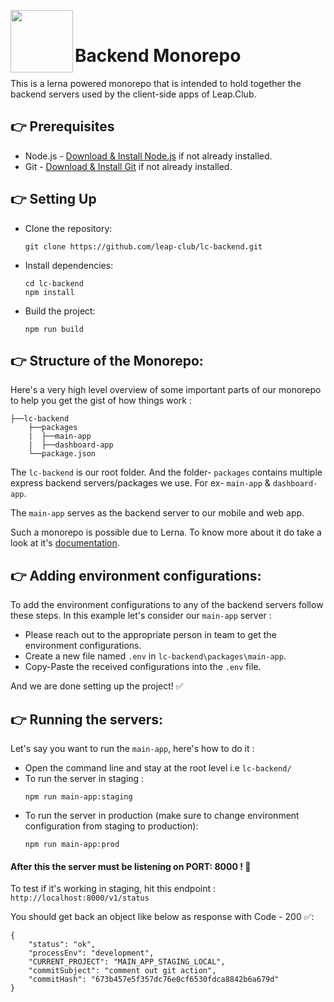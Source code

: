 <img src="https://leap.club/assets/images/common/hero/leap-club-logo.jpeg"  width="100px" height="100px" align="left"/><br/>
 
# Backend Monorepo

This is a lerna powered monorepo that is intended to hold together the backend servers used by the client-side apps of Leap.Club.

## 👉 Prerequisites

- Node.js - [Download & Install Node.js](https://nodejs.org/en/download/) if not already installed.
- Git - [Download & Install Git](https://git-scm.com/downloads) if not already installed.

## 👉 Setting Up

- Clone the repository:
    ```
    git clone https://github.com/leap-club/lc-backend.git
    ```
- Install dependencies:
    ```
    cd lc-backend
    npm install
    ```
- Build the project:
    ```
    npm run build
    ```
    
 ## 👉 Structure of the Monorepo:
 Here's a very high level overview of some important parts of our monorepo to help you get the gist of how things work : <br/>
 ```
 ├──lc-backend
     ├──packages
     |  ├──main-app
     |  ├──dashboard-app
     └──package.json   
 ```
 The `lc-backend` is our root folder. And the folder- `packages` contains multiple express backend servers/packages we use. For ex- `main-app` & `dashboard-app`.
 
The `main-app` serves as the backend server to our mobile and web app. 

 Such a monorepo is possible due to Lerna. To know more about it do take a look at it's [documentation](https://lerna.js.org/docs/introduction).
 
  ## 👉 Adding environment configurations:
  To add the environment configurations to any of the backend servers follow these steps. In this example let's consider our `main-app` server :
  - Please reach out to the appropriate person in team to get the environment configurations.
  - Create a new file named `.env` in `lc-backend\packages\main-app`.
  - Copy-Paste the received configurations into the `.env` file.
  
  And we are done setting up the project! ✅
  
  ## 👉 Running the servers:
  Let's say you want to run the `main-app`, here's how to do it :
  - Open the command line and stay at the root level i.e `lc-backend/`
  - To run the server in staging : 
     ```
     npm run main-app:staging
     ```
   - To run the server in production (make sure to change environment configuration from staging to production): 
     ```
     npm run main-app:prod
     ```
   
#### After this the server must be listening on PORT: 8000 ! 🚀

To test if it's working in staging, hit this endpoint : `http://localhost:8000/v1/status`

You should get back an object like below as response with Code - 200 ✅: 
```
{
    "status": "ok",
    "processEnv": "development",
    "CURRENT_PROJECT": "MAIN_APP_STAGING_LOCAL",
    "commitSubject": "comment out git action",
    "commitHash": "673b457e5f357dc76e0cf6530fdca8842b6a679d"
}
```
